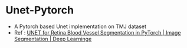 # Unet-Pytorch

- A Pytorch based Unet implementation on TMJ dataset
- Ref : <a href="https://www.youtube.com/watch?v=T0BiFBaMLDQ">UNET for Retina Blood Vessel Segmentation in PyTorch | Image Segmentation | Deep Learninge</a>
